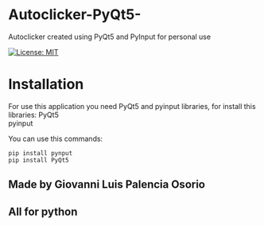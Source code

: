 # Autoclicker-PyQt5-
Autoclicker created using PyQt5 and PyInput for personal use

[![License: MIT](https://img.shields.io/apm/l/vim-mode?color=orange)](https://opensource.org/licenses/MIT)

# Installation
For use this application you need PyQt5 and pyinput libraries, for install this libraries:
PyQt5  
pyinput

You can use this commands:
```
pip install pynput
pip install PyQt5
```
## Made by Giovanni Luis Palencia Osorio
## All for python
